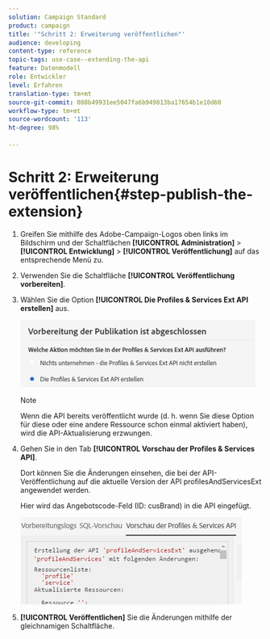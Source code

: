 ```yaml
---
solution: Campaign Standard
product: campaign
title: '"Schritt 2: Erweiterung veröffentlichen"'
audience: developing
content-type: reference
topic-tags: use-case--extending-the-api
feature: Datenmodell
role: Entwickler
level: Erfahren
translation-type: tm+mt
source-git-commit: 088b49931ee5047fa6b949813ba17654b1e10d60
workflow-type: tm+mt
source-wordcount: '113'
ht-degree: 98%

---
```



# Schritt 2: Erweiterung veröffentlichen{#step-publish-the-extension}

1. Greifen Sie mithilfe des Adobe-Campaign-Logos oben links im Bildschirm und der Schaltflächen **[!UICONTROL Administration]** > **[!UICONTROL Entwicklung]** > **[!UICONTROL Veröffentlichung]** auf das entsprechende Menü zu.
1. Verwenden Sie die Schaltfläche **[!UICONTROL Veröffentlichung vorbereiten]**.
1. Wählen Sie die Option **[!UICONTROL Die Profiles &amp; Services Ext API erstellen]** aus.

   ![](assets/create-profile-and-services-api.png)

   >[!NOTE]
   >
   >Wenn die API bereits veröffentlicht wurde (d. h. wenn Sie diese Option für diese oder eine andere Ressource schon einmal aktiviert haben), wird die API-Aktualisierung erzwungen.

1. Gehen Sie in den Tab **[!UICONTROL Vorschau der Profiles &amp; Services API]**.

   Dort können Sie die Änderungen einsehen, die bei der API-Veröffentlichung auf die aktuelle Version der API profilesAndServicesExt angewendet werden.

   Hier wird das Angebotscode-Feld (ID: cusBrand) in die API eingefügt.

   ![](assets/extendpandsapi_diff.png)

1. **[!UICONTROL Veröffentlichen]** Sie die Änderungen mithilfe der gleichnamigen Schaltfläche.

